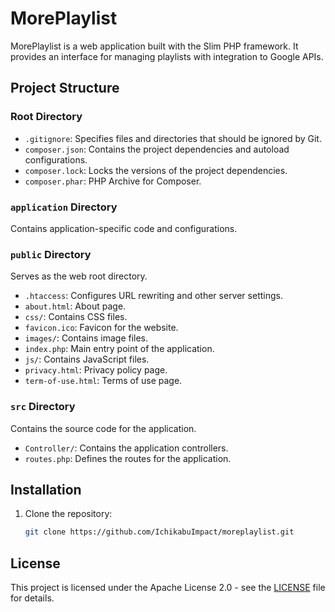 # MorePlaylist

MorePlaylist is a web application built with the Slim PHP framework. It provides an interface for managing playlists with integration to Google APIs.

## Project Structure

### Root Directory
- `.gitignore`: Specifies files and directories that should be ignored by Git.
- `composer.json`: Contains the project dependencies and autoload configurations.
- `composer.lock`: Locks the versions of the project dependencies.
- `composer.phar`: PHP Archive for Composer.

### `application` Directory
Contains application-specific code and configurations.

### `public` Directory
Serves as the web root directory.
- `.htaccess`: Configures URL rewriting and other server settings.
- `about.html`: About page.
- `css/`: Contains CSS files.
- `favicon.ico`: Favicon for the website.
- `images/`: Contains image files.
- `index.php`: Main entry point of the application.
- `js/`: Contains JavaScript files.
- `privacy.html`: Privacy policy page.
- `term-of-use.html`: Terms of use page.

### `src` Directory
Contains the source code for the application.
- `Controller/`: Contains the application controllers.
- `routes.php`: Defines the routes for the application.

## Installation

1. Clone the repository:
   ```bash
   git clone https://github.com/IchikabuImpact/moreplaylist.git

## License

This project is licensed under the Apache License 2.0 - see the [LICENSE](LICENSE) file for details.
